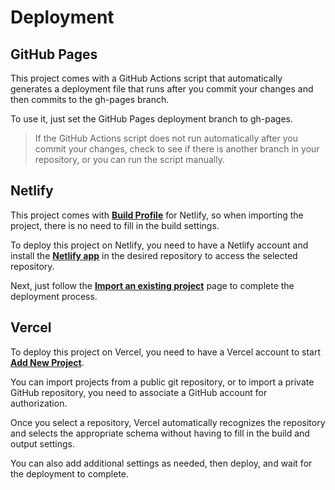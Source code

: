 # Deployment

## GitHub Pages

This project comes with a GitHub Actions script that automatically generates a deployment file that runs after you commit your changes and then commits to the gh-pages branch.

To use it, just set the GitHub Pages deployment branch to gh-pages.

> If the GitHub Actions script does not run automatically after you commit your changes, check to see if there is another branch in your repository, or you can run the script manually.

## Netlify

This project comes with [**Build Profile**](https://github.com/importantimport/urara/blob/main/netlify.toml) for Netlify, so when importing the project, there is no need to fill in the build settings.

To deploy this project on Netlify, you need to have a Netlify account and install the [**Netlify app**](https://github.com/apps/netlify/installations/new) in the desired repository to access the selected repository.

Next, just follow the [**Import an existing project**](https://app.netlify.com/start) page to complete the deployment process.

## Vercel

To deploy this project on Vercel, you need to have a Vercel account to start [**Add New Project**](https://vercel.com/new).

You can import projects from a public git repository, or to import a private GitHub repository, you need to associate a GitHub account for authorization.

Once you select a repository, Vercel automatically recognizes the repository and selects the appropriate schema without having to fill in the build and output settings.

You can also add additional settings as needed, then deploy, and wait for the deployment to complete.
